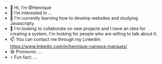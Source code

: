 - 👋 Hi, I’m @Henrique
- 👀 I’m interested in ...
- 🌱 I'm currently learning how to develop websites and studying Javascripty
- 💞️ I'm looking to collaborate on new projects and I have an idea for creating a system, I'm looking for people who are willing to talk about it.
- 📫 You can contact me through my Linkedin: https://www.linkedin.com/in/henrique-campos-marques/
- 😄 Pronouns: ...
- ⚡ Fun fact: ...

<!---
Henrique0567/Henrique0567 is a ✨ special ✨ repository because its `README.md` (this file) appears on your GitHub profile.
You can click the Preview link to take a look at your changes.
--->
